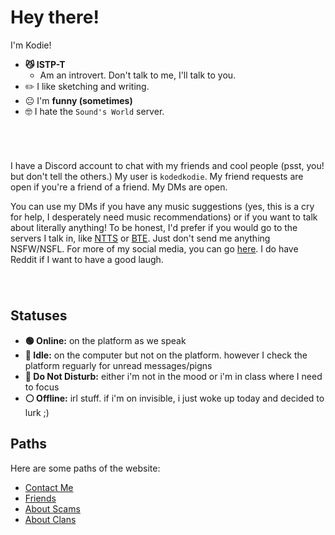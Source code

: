 # Hey there!

I'm Kodie!
* **😼 ISTP-T**
  * Am an introvert. Don't talk to me, I'll talk to you.
* ✏️ I like sketching and writing.
* 😐 I'm **funny (sometimes)**
* 🤓 I hate the `Sound's World` server.

######  

I have a Discord account to chat with my friends and cool people (psst, you! but don't tell the others.) My user is `kodedkodie`. My friend requests are open if you're a friend of a friend. My DMs are open. 

You can use my DMs if you have any music suggestions (yes, this is a cry for help, I desperately need music recommendations) or if you want to talk about literally anything! To be honest, I'd prefer if you would go to the servers I talk in, like [NTTS](https://discord.gg/ntts) or [BTE](https://discord.gg/EzHjKDJJZ3). Just don't send me anything NSFW/NSFL. For more of my social media, you can go [here](https://kodedkodie.github.io/contact-me). I do have Reddit if I want to have a good laugh.

######  

## Statuses
* **🟢 Online:** on the platform as we speak
* **🌙 Idle:** on the computer but not on the platform. however I check the platform reguarly for unread messages/pigns
* **🔴 Do Not Disturb:** either i'm not in the mood or i'm in class where I need to focus
* **⚪ Offline:** irl stuff. if i'm on invisible, i just woke up today and decided to lurk ;)

## Paths
Here are some paths of the website:
- [Contact Me](https://kodedkodie.github.io/contact-me)
- [Friends](https://kodedkodie.github.io/friends)
- [About Scams](https://kodedkodie.github.io/i-got-scammed)
- [About Clans](https://kodedkodie.github.io/clans)


